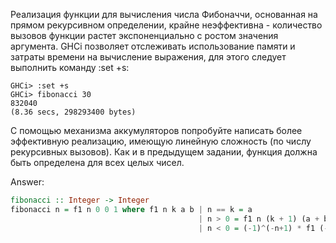 Реализация функции для вычисления числа Фибоначчи, основанная на прямом рекурсивном определении, крайне неэффективна - количество
вызовов функции растет экспоненциально с ростом значения аргумента. GHCi позволяет отслеживать использование
памяти и затраты времени на вычисление выражения, для этого следует выполнить команду :set +s:

```
GHCi> :set +s
GHCi> fibonacci 30
832040
(8.36 secs, 298293400 bytes)
```

С помощью механизма аккумуляторов попробуйте написать более эффективную реализацию, имеющую линейную сложность
(по числу рекурсивных вызовов). Как и в предыдущем задании, функция должна быть определена для всех целых чисел.

Answer:

```haskell
fibonacci :: Integer -> Integer
fibonacci n = f1 n 0 0 1 where f1 n k a b | n == k = a
                                          | n > 0 = f1 n (k + 1) (a + b) a
                                          | n < 0 = (-1)^(-n+1) * f1 (-n) (k+1) (a+b) a
```
